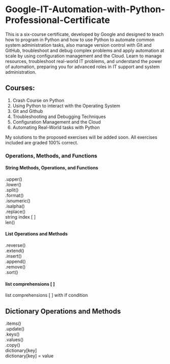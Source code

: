 # Google-IT-Automation-with-Python-Professional-Certificate
This is a six-course certificate, developed by Google and designed to teach how to program in Python and how to use Python to automate common system administration tasks, also manage version control with Git and GitHub, troubleshoot and debug complex problems and apply automation at scale by using configuration management and the Cloud. Learn to manage resources, troubleshoot real-world IT problems, and understand the power of automation, preparing you for advanced roles in IT support and system administration.

## Courses: 
1. Crash Course on Python 
2. Using Python to interact with the Operating System
3. Git and Github
4. Troubleshooting and Debugging Techniques
5. Configuration Management and the Cloud
6. Automating Real-World tasks with Python 

My solutions to the proposed exercises will be added soon. All exercises included are graded 100% correct. 

### Operations, Methods, and Functions
#### String Methods, Operations, and Functions
.upper()  
.lower()  
.split()  
.format()  
.isnumeric()  
.isalpha()  
.replace()  
string index [ ]  
len()  

#### List Operations and Methods
.reverse()  
.extend()  
.insert()  
.append()  
.remove()  
.sort()  

#### list comprehensions [ ]

list comprehensions [ ] with if condition

## Dictionary Operations and Methods
.items()  
.update()  
.keys()  
.values()  
.copy()  
dictionary[key]  
dictionary[key] = value    


